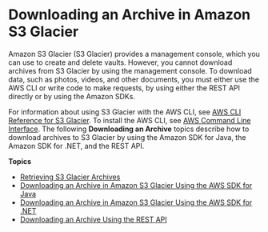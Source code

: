 # Downloading an Archive in Amazon S3 Glacier<a name="downloading-an-archive"></a>

Amazon S3 Glacier \(S3 Glacier\) provides a management console, which you can use to create and delete vaults\. However, you cannot download archives from S3 Glacier by using the management console\. To download data, such as photos, videos, and other documents, you must either use the AWS CLI or write code to make requests, by using either the REST API directly or by using the Amazon SDKs\. 

For information about using S3 Glacier with the AWS CLI, see [AWS CLI Reference for S3 Glacier](http://docs.aws.amazon.com/cli/latest/reference/glacier/index.html)\. To install the AWS CLI, see [AWS Command Line Interface](http://aws.amazon.com/cli/)\. The following **Downloading an Archive** topics describe how to download archives to S3 Glacier by using the Amazon SDK for Java, the Amazon SDK for \.NET, and the REST API\.

**Topics**
+ [Retrieving S3 Glacier Archives](downloading-an-archive-two-steps.md)
+ [Downloading an Archive in Amazon S3 Glacier Using the AWS SDK for Java](downloading-an-archive-using-java.md)
+ [Downloading an Archive in Amazon S3 Glacier Using the AWS SDK for \.NET](downloading-an-archive-using-dotnet.md)
+ [Downloading an Archive Using the REST API](downloading-an-archive-using-rest.md)